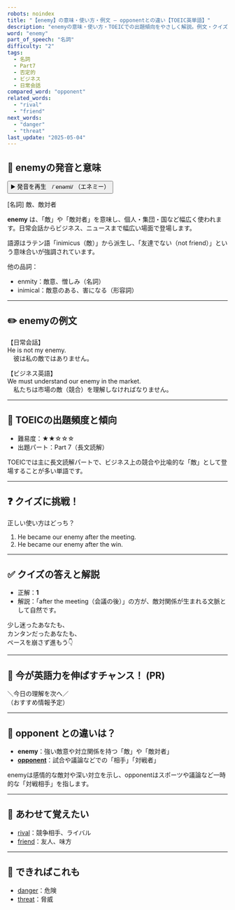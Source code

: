 ```yaml
---
robots: noindex
title: "【enemy】の意味・使い方・例文 ― opponentとの違い【TOEIC英単語】"
description: "enemyの意味・使い方・TOEICでの出題傾向をやさしく解説。例文・クイズ付きでopponentとの違いもわかりやすく学べます。"
word: "enemy"
part_of_speech: "名詞"
difficulty: "2"
tags:
  - 名詞
  - Part7
  - 否定的
  - ビジネス
  - 日常会話
compared_word: "opponent"
related_words:
  - "rival"
  - "friend"
next_words:
  - "danger"
  - "threat"
last_update: "2025-05-04"
---
```


## 🔰 enemyの発音と意味

<button class="play-audio" onclick="playTTS('enemy')">
  <span class="play-audio-main">
    ▶️ 発音を再生　/ˈenəmi/
  </span>
  <span class="play-audio-sub">
    （エネミー）
  </span>
</button>

[名詞] 敵、敵対者

**enemy** は、「敵」や「敵対者」を意味し、個人・集団・国など幅広く使われます。日常会話からビジネス、ニュースまで幅広い場面で登場します。

語源はラテン語「inimicus（敵）」から派生し、「友達でない（not friend）」という意味合いが強調されています。

他の品詞：  
- enmity：敵意、憎しみ（名詞）
- inimical：敵意のある、害になる（形容詞）

---

## ✏️ enemyの例文

【日常会話】  
He is not my enemy.  
　彼は私の敵ではありません。

【ビジネス英語】  
We must understand our enemy in the market.  
　私たちは市場の敵（競合）を理解しなければなりません。

---

## 🎯 TOEICの出題頻度と傾向

- 難易度：★★☆☆☆
- 出題パート：Part 7（長文読解）

TOEICでは主に長文読解パートで、ビジネス上の競合や比喩的な「敵」として登場することが多い単語です。

---

## ❓ クイズに挑戦！

正しい使い方はどっち？

1. He became our enemy after the meeting.  
2. He became our enemy after the win.

---

## ✅ クイズの答えと解説

- 正解：**1**
- 解説：「after the meeting（会議の後）」の方が、敵対関係が生まれる文脈として自然です。

少し迷ったあなたも、  
カンタンだったあなたも、  
ペースを崩さず進もう👇️

---

## 🚀 今が英語力を伸ばすチャンス！ (PR)

<div class="info-center">
＼今日の理解を次へ／<br>  
（おすすめ情報予定）
</div>

---

## 🤔  opponent との違いは？

- **enemy**：強い敵意や対立関係を持つ「敵」や「敵対者」
- **[opponent](/opponent)**：試合や議論などでの「相手」「対戦者」

enemyは感情的な敵対や深い対立を示し、opponentはスポーツや議論など一時的な「対戦相手」を指します。

---

## 🧩 あわせて覚えたい

- [rival](/rival)：競争相手、ライバル
- [friend](/friend)：友人、味方

---

## 📖 できればこれも

- [danger](/danger)：危険
- [threat](/threat)：脅威

<!-- cvid: aid18_bid45 -->
